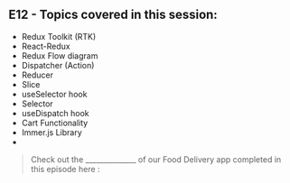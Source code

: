 ## E12 - Topics covered in this session:

- Redux Toolkit (RTK)
- React-Redux
- Redux Flow diagram
- Dispatcher (Action)
- Reducer
- Slice
- useSelector hook
- Selector
- useDispatch hook
- Cart Functionality
- Immer.js Library
- 

>  Check out the ______________ of our Food Delivery app completed in this episode here :
